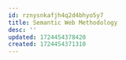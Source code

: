 ```yaml
---
id: rznysnkafjh4q2d4bhyo5y7
title: Semantic Web Methodology
desc: ''
updated: 1724454378420
created: 1724454371310
---
```

